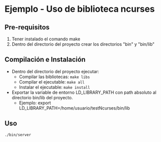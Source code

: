 # Ejemplo - Uso de biblioteca ncurses

## Pre-requisitos

1. Tener instalado el comando make
1. Dentro del directorio del proyecto crear los directorios "bin" y "bin/lib"

## Compilación e Instalación

* Dentro del directorio del proyecto ejecutar:
  * Compilar las bibliotecas: `make libs`
  * Compilar el ejecutable: `make all`
  * Instalar el ejecutable: `make install`
* Exportar la variable de entorno LD_LIBRARY_PATH con path absoluto al directorio bin/lib del proyecto. 
  * Ejemplo: export LD_LIBRARY_PATH=/home/usuario/testNcurses/bin/lib

## Uso

`./bin/server`
